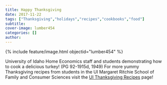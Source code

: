 ```yaml
---
title: Happy Thanksgiving
date: 2017-11-22
tags: ["Thanksgiving","holidays","recipes","cookbooks","food"]
subtitle: 
cover-image: lumber454
categories: []
author:
---
```


{% include feature/image.html objectid="lumber454" %}

University of Idaho Home Economics staff and students demonstrating how to cook a delicious turkey! (PG 92-1915d, 1949) For more yummy Thanksgiving recipes from students in the UI Margaret Ritchie School of Family and Consumer Sciences visit the [UI Thanksgiving Recipes](http://www.uidaho.edu/advancement/departments/donor-relations/thanksgiving-recipes) page!



